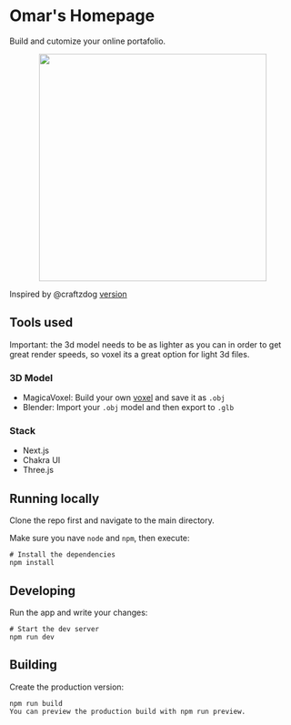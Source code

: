 # Omar's Homepage

Build and cutomize your online portafolio.

<p align="center">
  <img src='https://github.com/uma-dev/umadev-homepage/assets/22565959/5940b303-d52c-4b54-875f-0e0431aa5e78' width='400'>
</p>

Inspired by @craftzdog [version](https://github.com/craftzdog/craftzdog-homepage)

## Tools used

Important: the 3d model needs to be as lighter as you can in order to get great render speeds, so voxel its a great option for light 3d files.

### 3D Model

- MagicaVoxel: Build your own [voxel](https://en.wikipedia.org/wiki/Voxel) and save it as `.obj`
- Blender: Import your `.obj` model and then export to `.glb`

### Stack

- Next.js
- Chakra UI
- Three.js

## Running locally

Clone the repo first and navigate to the main directory.

Make sure you nave `node` and `npm`, then execute:

```
# Install the dependencies
npm install
```

## Developing

Run the app and write your changes:

```
# Start the dev server
npm run dev
```

## Building

Create the production version:

```
npm run build
You can preview the production build with npm run preview.
```
